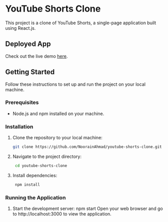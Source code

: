 # YouTube Shorts Clone

This project is a clone of YouTube Shorts, a single-page application built using React.js.

## Deployed App

Check out the live demo [here](https://lambent-yeot-30086c.netlify.app/).

## Getting Started

Follow these instructions to set up and run the project on your local machine.

### Prerequisites

- Node.js and npm installed on your machine.

### Installation

1. Clone the repository to your local machine:
   ```sh
   git clone https://github.com/NoorainAhmad/youtube-shorts-clone.git 
2. Navigate to the project directory:
   ```sh
    cd youtube-shorts-clone
4. Install dependencies:
   ```sh
    npm install
### Running the Application
 1. Start the development server:
     npm start
Open your web browser and go to http://localhost:3000 to view the application.
    
